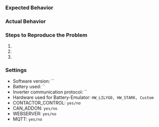 ### Expected Behavior

<!-- Write what should happen -->

### Actual Behavior

<!-- Write what DID happen. Try to include serial logs, if possible. -->

### Steps to Reproduce the Problem

<!-- Write some steps of how to reproduce the problem. -->

1.
1.
1.

### Settings

<!-- Please fill in the settings used below from USER_SETTINGS.h, as it will help with diagnosis. -->

- Software version: ``
- Battery used: ``
- Inverter communication protocol: ``
- Hardware used for Battery-Emulator: `HW_LILYGO, HW_STARK, Custom`
- CONTACTOR_CONTROL: `yes/no`
- CAN_ADDON: `yes/no`
- WEBSERVER: `yes/no`
- MQTT: `yes/no`
